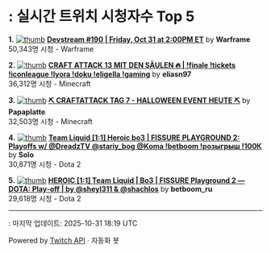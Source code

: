 # : 실시간 트위치 시청자수 Top 5

**1.** [![thumb](https://static-cdn.jtvnw.net/previews-ttv/live_user_warframe-320x180.jpg)](https://twitch.tv/Warframe)
**[Devstream #190 | Friday, Oct 31 at 2:00PM ET](https://twitch.tv/Warframe)** by **Warframe**<br>50,343명 시청  - Warframe

**2.** [![thumb](https://static-cdn.jtvnw.net/previews-ttv/live_user_eliasn97-320x180.jpg)](https://twitch.tv/eliasn97)
**[CRAFT ATTACK 13 MIT DEN SÄULEN 🔥 | !finale !tickets !iconleague !lyora !doku !eligella !gaming](https://twitch.tv/eliasn97)** by **eliasn97**<br>36,312명 시청  - Minecraft

**3.** [![thumb](https://static-cdn.jtvnw.net/previews-ttv/live_user_papaplatte-320x180.jpg)](https://twitch.tv/Papaplatte)
**[⛏️ CRAFTATTACK TAG 7 - HALLOWEEN EVENT HEUTE ⛏️](https://twitch.tv/Papaplatte)** by **Papaplatte**<br>32,503명 시청  - Minecraft

**4.** [![thumb](https://static-cdn.jtvnw.net/previews-ttv/live_user_solo-320x180.jpg)](https://twitch.tv/Solo)
**[Team Liquid [1:1] Heroic bo3 | FISSURE PLAYGROUND 2: Playoffs w/ @DreadzTV @stariy_bog @Koma !betboom !розыгрыш !100К](https://twitch.tv/Solo)** by **Solo**<br>30,871명 시청  - Dota 2

**5.** [![thumb](https://static-cdn.jtvnw.net/previews-ttv/live_user_betboom_ru-320x180.jpg)](https://twitch.tv/betboom_ru)
**[HEROIC [1:1] Team Liquid | Bo3 | FISSURE Playground 2 — DOTA: Play-off | by @sheyl311 & @shachlos](https://twitch.tv/betboom_ru)** by **betboom_ru**<br>29,618명 시청  - Dota 2


---
: 마지막 업데이트: 2025-10-31 18:19 UTC

Powered by [Twitch API](https://dev.twitch.tv/docs/api/reference) · 자동화 봇